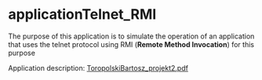 # applicationTelnet_RMI

The purpose of this application is to simulate the operation of an application<br>
that uses the telnet protocol using RMI (**Remote Method Invocation**) for this purpose 

Application description:
[ToropolskiBartosz_projekt2.pdf](https://github.com/ToropolskiBartosz/applicationTelnet_RMI/files/8081572/ToropolskiBartosz_projekt2.pdf)
